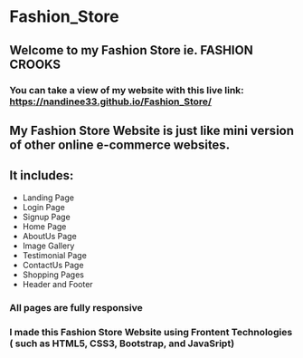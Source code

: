 # Fashion_Store
 
 ## Welcome to my Fashion Store ie. FASHION CROOKS 
 
 ### You can take a view of my website with this live link:  https://nandinee33.github.io/Fashion_Store/
 
 ## My Fashion Store Website is just like mini version of other online e-commerce websites.
 ## It includes:
 - Landing Page
 - Login Page
 - Signup Page
 - Home Page
 - AboutUs Page
 - Image Gallery
 - Testimonial Page
 - ContactUs Page
 - Shopping Pages
 - Header and Footer
 ### All pages are fully responsive
 
 ### I made this Fashion Store Website using Frontent Technologies ( such as HTML5, CSS3, Bootstrap, and JavaSript)
 
 
